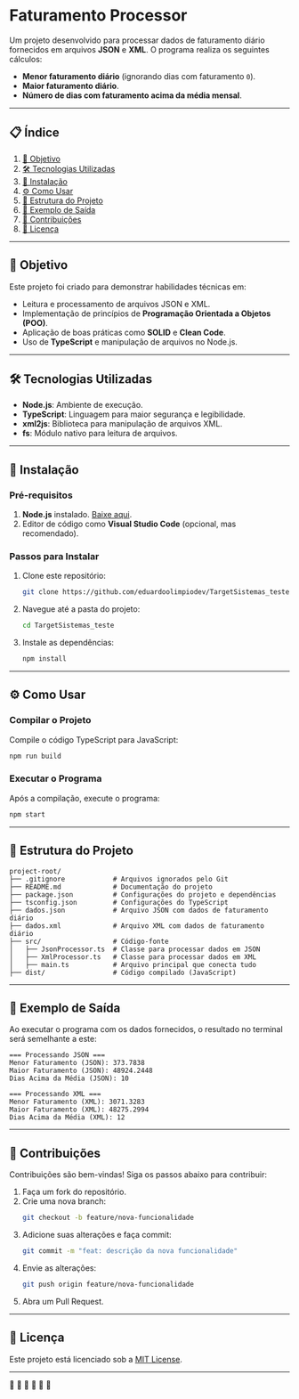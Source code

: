 
# **Faturamento Processor**

Um projeto desenvolvido para processar dados de faturamento diário fornecidos em arquivos **JSON** e **XML**. O programa realiza os seguintes cálculos:

- **Menor faturamento diário** (ignorando dias com faturamento `0`).
- **Maior faturamento diário**.
- **Número de dias com faturamento acima da média mensal**.

---

## **📋 Índice**
1. [🎯 Objetivo](#🎯-objetivo)
2. [🛠️ Tecnologias Utilizadas](#🛠️-tecnologias-utilizadas)
3. [🚀 Instalação](#🚀-instalação)
4. [⚙️ Como Usar](#⚙️-como-usar)
5. [📂 Estrutura do Projeto](#📂-estrutura-do-projeto)
6. [📝 Exemplo de Saída](#📝-exemplo-de-saída)
7. [🤝 Contribuições](#🤝-contribuições)
8. [📄 Licença](#📄-licença)

---

## **🎯 Objetivo**

Este projeto foi criado para demonstrar habilidades técnicas em:
- Leitura e processamento de arquivos JSON e XML.
- Implementação de princípios de **Programação Orientada a Objetos (POO)**.
- Aplicação de boas práticas como **SOLID** e **Clean Code**.
- Uso de **TypeScript** e manipulação de arquivos no Node.js.

---

## **🛠️ Tecnologias Utilizadas**

- **Node.js**: Ambiente de execução.
- **TypeScript**: Linguagem para maior segurança e legibilidade.
- **xml2js**: Biblioteca para manipulação de arquivos XML.
- **fs**: Módulo nativo para leitura de arquivos.

---

## **🚀 Instalação**

### **Pré-requisitos**
1. **Node.js** instalado. [Baixe aqui](https://nodejs.org/).
2. Editor de código como **Visual Studio Code** (opcional, mas recomendado).

### **Passos para Instalar**
1. Clone este repositório:
   ```bash
   git clone https://github.com/eduardoolimpiodev/TargetSistemas_teste.git
   ```
2. Navegue até a pasta do projeto:
   ```bash
   cd TargetSistemas_teste
   ```
3. Instale as dependências:
   ```bash
   npm install
   ```

---

## **⚙️ Como Usar**

### **Compilar o Projeto**
Compile o código TypeScript para JavaScript:
```bash
npm run build
```

### **Executar o Programa**
Após a compilação, execute o programa:
```bash
npm start
```

---

## **📂 Estrutura do Projeto**

```plaintext
project-root/
├── .gitignore            # Arquivos ignorados pelo Git
├── README.md             # Documentação do projeto
├── package.json          # Configurações do projeto e dependências
├── tsconfig.json         # Configurações do TypeScript
├── dados.json            # Arquivo JSON com dados de faturamento diário
├── dados.xml             # Arquivo XML com dados de faturamento diário
├── src/                  # Código-fonte
│   ├── JsonProcessor.ts  # Classe para processar dados em JSON
│   ├── XmlProcessor.ts   # Classe para processar dados em XML
│   ├── main.ts           # Arquivo principal que conecta tudo
├── dist/                 # Código compilado (JavaScript)
```

---

## **📝 Exemplo de Saída**

Ao executar o programa com os dados fornecidos, o resultado no terminal será semelhante a este:

```plaintext
=== Processando JSON ===
Menor Faturamento (JSON): 373.7838
Maior Faturamento (JSON): 48924.2448
Dias Acima da Média (JSON): 10

=== Processando XML ===
Menor Faturamento (XML): 3071.3283
Maior Faturamento (XML): 48275.2994
Dias Acima da Média (XML): 12
```

---

## **🤝 Contribuições**

Contribuições são bem-vindas! Siga os passos abaixo para contribuir:

1. Faça um fork do repositório.
2. Crie uma nova branch:
   ```bash
   git checkout -b feature/nova-funcionalidade
   ```
3. Adicione suas alterações e faça commit:
   ```bash
   git commit -m "feat: descrição da nova funcionalidade"
   ```
4. Envie as alterações:
   ```bash
   git push origin feature/nova-funcionalidade
   ```
5. Abra um Pull Request.

---

## **📄 Licença**

Este projeto está licenciado sob a [MIT License](LICENSE).

---

🚀
🚀
🚀
🚀
🚀
🚀
